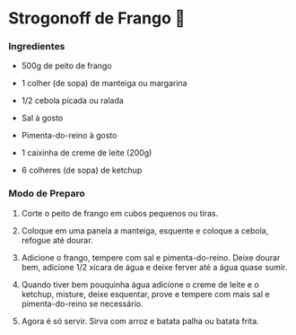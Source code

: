 # Strogonoff de Frango :chicken:

### Ingredientes

- 500g de peito de frango

- 1 colher (de sopa) de manteiga ou margarina

- 1/2 cebola picada ou ralada

- Sal à gosto

- Pimenta-do-reino à gosto

- 1 caixinha de creme de leite (200g)

- 6 colheres (de sopa) de ketchup

### Modo de Preparo

1. Corte o peito de frango em cubos pequenos ou tiras.

2. Coloque em uma panela a manteiga, esquente e coloque a cebola, refogue até dourar.

3. Adicione o frango, tempere com sal e pimenta-do-reino. Deixe dourar bem, adicione 1/2 xícara de água e deixe ferver até a água quase sumir.

4. Quando tiver bem pouquinha água adicione o creme de leite e o ketchup, misture, deixe esquentar, prove e tempere com mais sal e pimenta-do-reino se necessário.

5. Agora é só servir. Sirva com arroz e batata palha ou batata frita.

   



